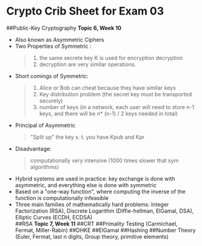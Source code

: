 # Crypto Crib Sheet for Exam 03
##Public-Key Cryptography
**Topic 6, Week 10**                      
- Also known as Asymmetric Ciphers                      
- Two Properties of Symmetric : 
    > 1) the same secrete key K is used for encryption decryption
    > 2) decryption are very similar operations.                          
- Short comings of Symmetric: 
    > 1) Alice or Bob can cheat because they have similar keys
    > 2) Key distribution problem (the secret key must be transported securely)
    > 3) number of keys (in a network, each user will need to store n-1 keys, and there will be n* (n-1) / 2 keys needed in total)
- Principal of Asymmetric
    > "Split up" the key s. t. you have Kpub and Kpr                      
- Disadvantage: 
    > computationally very intensive (1000 times slower that sym algorithms)                      
- Hybrid systems are used in practice: key exchange is done with asymmetric, and everything else is done with symmetric
- Based on a "one-way function", where computing the inverse of the function is computationally infeasible
- Three main families of mathematically hard problems: Integer Factorization (RSA), Discrete Logarithm (Diffie-hellman, ElGamal, DSA), Elliptic Curves (ECDH, ECDSA)                    
##RSA
**Topic 7, Week 11**
##CRT
##Primality Testing (Carmichael, Fermat, Miller-Rabin)
##DHKE
##ElGamal
##Hashing
##Number Theory (Euler, Fermat, last n digits, Group theory, primitive elements)
